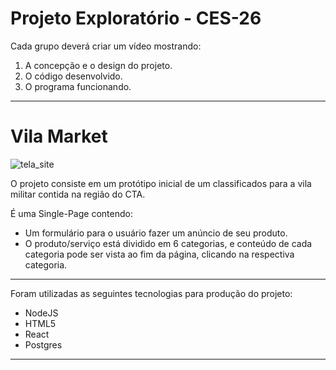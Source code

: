 # Projeto Exploratório - CES-26

Cada grupo deverá criar um vídeo mostrando:
1) A concepção e o design do projeto.
2) O código desenvolvido.
3) O programa funcionando.
 
 ---

 # Vila Market
 
![tela_site](https://user-images.githubusercontent.com/37601918/96807424-e4658480-13ec-11eb-9ecc-f7c96a152eeb.PNG)

 O projeto consiste em um protótipo inicial de um classificados para a vila militar contida na região do CTA.

É uma Single-Page contendo:

- Um formulário para o usuário fazer um anúncio de seu produto.
- O produto/serviço está dividido em 6 categorias, e conteúdo de cada categoria pode ser vista ao fim da página, clicando na respectiva categoria.

---

Foram utilizadas as seguintes tecnologias para produção do projeto:

- NodeJS
- HTML5
- React
- Postgres

---
